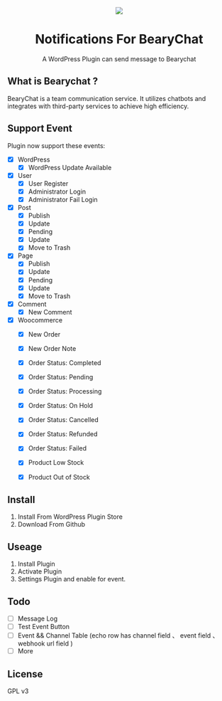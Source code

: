 <p align="center"> <img src="https://postimg.aliavv.com/newmbp/ica21.png" /> </p>

<h1 align="center"> Notifications For BearyChat </h1>

<p align="center">  A WordPress Plugin can send message to Bearychat </p>


## What is Bearychat ?

BearyChat is a team communication service. It utilizes chatbots and integrates with third-party services to achieve high efficiency.

## Support Event

Plugin now support these events:


- [x] WordPress
	- [x] WordPress Update Available
- [x] User
	- [x] User Register
	- [x] Administrator Login
	- [x] Administrator Fail Login
- [x] Post
	- [x] Publish
	- [x] Update
	- [x] Pending
	- [x] Update
	- [x] Move to Trash
- [x] Page
	- [x] Publish
	- [x] Update
	- [x] Pending
	- [x] Update
	- [x] Move to Trash
- [x] Comment
	- [x] New Comment
- [x] Woocommerce
	- [x] New Order
	- [x] New Order Note
	- [x] Order Status: Completed
	- [x] Order Status: Pending
	- [x] Order Status: Processing
	- [x] Order Status: On Hold
	- [x] Order Status: Cancelled
	- [x] Order Status: Refunded
	- [x] Order Status: Failed
	- [x] Product Low Stock
	- [x] Product Out of Stock


## Install

1. Install From WordPress Plugin Store
2. Download From Github

## Useage

1. Install Plugin
2. Activate Plugin
3. Settings Plugin and enable for event.

## Todo

- [ ] Message Log
- [ ] Test Event Button
- [ ] Event && Channel Table (echo row has channel field 、 event field 、webhook url field )
- [ ] More

## License

GPL v3